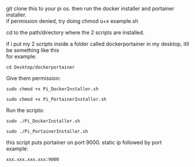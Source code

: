 git clone this to your pi os. then run the docker installer and portainer installer.  
if permission denied, try doing chmod u+x example.sh

cd to the path/directory where the 2 scripts are installed.  

if i put my 2 scripts inside a folder called dockerportainer in my desktop, itll be something like this  
for example:  
```
cd Desktop/dockerportainer
```

Give them permission:  
```
sudo chmod +x Pi_DockerInstaller.sh
```  
```
sudo chmod +x Pi_PortainerInstaller.sh
```

Run the scripts:  
```
sudo ./Pi_DockerInstaller.sh
```  
```
sudo ./Pi_PortainerInstaller.sh
``` 


this script puts portainer on port 9000. static ip followed by port  
example:  
```
xxx.xxx.xxx.xxx:9000
```
